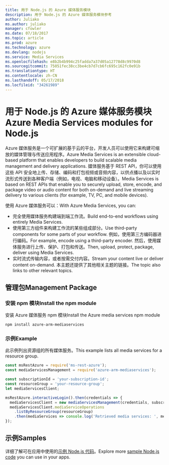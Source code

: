 ```yaml
---
title: 用于 Node.js 的 Azure 媒体服务模块
description: 用于 Node.js 的 Azure 媒体服务模块参考
author: Juliako
ms.author: juliako
manager: cfowler
ms.date: 07/18/2017
ms.topic: article
ms.prod: azure
ms.technology: azure
ms.devlang: nodejs
ms.service: Media Services
ms.openlocfilehash: e8b2b4b994c25fadda7a37d05a12778d8c9970d8
ms.sourcegitcommit: 75051fec38cc3be4cb7d7cb6fc695c162fc0e91b
ms.translationtype: HT
ms.contentlocale: zh-CN
ms.lasthandoff: 05/17/2018
ms.locfileid: "34261989"
---
```

# <a name="azure-media-services-modules-for-nodejs"></a><span data-ttu-id="1c96d-103">用于 Node.js 的 Azure 媒体服务模块</span><span class="sxs-lookup"><span data-stu-id="1c96d-103">Azure Media Services modules for Node.js</span></span>

<span data-ttu-id="1c96d-104">Azure 媒体服务是一个可扩展的基于云的平台，开发人员可以使用它来构建可缩放的媒体管理与传送应用程序。</span><span class="sxs-lookup"><span data-stu-id="1c96d-104">Azure Media Services is an extensible cloud-based platform that enables developers to build scalable media management and delivery applications.</span></span> <span data-ttu-id="1c96d-105">媒体服务基于 REST API，你可以使用这些 API 安全地上传、存储、编码和打包视频或音频内容，以供点播以及以实时流形式传送到各种客户端（例如，电视、电脑和移动设备）。</span><span class="sxs-lookup"><span data-stu-id="1c96d-105">Media Services is based on REST APIs that enable you to securely upload, store, encode, and package video or audio content for both on-demand and live streaming delivery to various clients (for example, TV, PC, and mobile devices).</span></span>

<span data-ttu-id="1c96d-106">使用 Azure 媒体服务可以：</span><span class="sxs-lookup"><span data-stu-id="1c96d-106">With Azure Media Services, you can:</span></span>
- <span data-ttu-id="1c96d-107">完全使用媒体服务构建端到端工作流。</span><span class="sxs-lookup"><span data-stu-id="1c96d-107">Build end-to-end workflows using entirely Media Services.</span></span> 
- <span data-ttu-id="1c96d-108">使用第三方组件来构建工作流的某些组成部分。</span><span class="sxs-lookup"><span data-stu-id="1c96d-108">Use third-party components for some parts of your workflow.</span></span> <span data-ttu-id="1c96d-109">例如，使用第三方编码器进行编码。</span><span class="sxs-lookup"><span data-stu-id="1c96d-109">For example, encode using a third-party encoder.</span></span> <span data-ttu-id="1c96d-110">然后，使用媒体服务进行上传、保护、打包和传送。</span><span class="sxs-lookup"><span data-stu-id="1c96d-110">Then, upload, protect, package, deliver using Media Services.</span></span>
- <span data-ttu-id="1c96d-111">实时流式传输内容，或者按需交付内容。</span><span class="sxs-lookup"><span data-stu-id="1c96d-111">Stream your content live or deliver content on-demand.</span></span> <span data-ttu-id="1c96d-112">本主题还提供了其他相关主题的链接。</span><span class="sxs-lookup"><span data-stu-id="1c96d-112">The topic also links to other relevant topics.</span></span>

## <a name="management-package"></a><span data-ttu-id="1c96d-113">管理包</span><span class="sxs-lookup"><span data-stu-id="1c96d-113">Management Package</span></span>

### <a name="install-the-npm-module"></a><span data-ttu-id="1c96d-114">安装 npm 模块</span><span class="sxs-lookup"><span data-stu-id="1c96d-114">Install the npm module</span></span>

<span data-ttu-id="1c96d-115">安装 Azure 媒体服务 npm 模块</span><span class="sxs-lookup"><span data-stu-id="1c96d-115">Install the Azure media services npm module</span></span>

```bash
npm install azure-arm-mediaservices
```

### <a name="example"></a><span data-ttu-id="1c96d-116">示例</span><span class="sxs-lookup"><span data-stu-id="1c96d-116">Example</span></span>

<span data-ttu-id="1c96d-117">此示例列出资源组的所有媒体服务。</span><span class="sxs-lookup"><span data-stu-id="1c96d-117">This example lists all media services for a resource group.</span></span>

```javascript
const msRestAzure = require('ms-rest-azure');
const mediaServicesManagement = require('azure-arm-mediaservices');

const subscriptionId = 'your-subscription-id';
const resourceGroup = 'your-resource-group';
let mediaServicesClient;

msRestAzure.interactiveLogin().then(credentials => {
  mediaServicesClient = new mediaServicesManagement(credentials, subscriptionId);
  mediaServicesClient.mediaServiceOperations
    .listByResourceGroup(resourceGroup)
    .then(mediaServices => console.log('Retrieved media services: ', mediaServices));
});
```

## <a name="samples"></a><span data-ttu-id="1c96d-118">示例</span><span class="sxs-lookup"><span data-stu-id="1c96d-118">Samples</span></span>

<span data-ttu-id="1c96d-119">详细了解可在应用中使用的[示例 Node.js 代码](https://azure.microsoft.com/resources/samples/?platform=nodejs)。</span><span class="sxs-lookup"><span data-stu-id="1c96d-119">Explore more [sample Node.js code](https://azure.microsoft.com/resources/samples/?platform=nodejs) you can use in your apps.</span></span>
